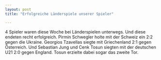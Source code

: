 ```yaml
---
layout: post
title: "Erfolgreiche Länderspiele unserer Spieler"

---
```


4 Spieler waren diese Woche bei Länderspielen unterwegs. Und diese endeten recht erfolgreich. Pirmin Schwegler holte mit der Schweiz ein 2:2 gegen die Ukraine. Georgios Tzavellas siegte mit Griechenland 2:1 gegen Österreich. Und Sebastian Jung und Cenk Tosun siegten mit der deutschen U21 2:0 gegen England. Tosun erzielte dabei sogar das zweite Tor.


